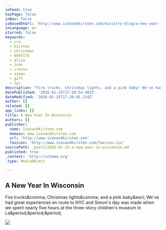 ```yaml
---
inFeed: true
hasPage: false
inNav: false
isBasedOnUrl: 'http://www.ivanandkirsten.com/ministry-blog/a-new-year-in-wisconsin'
inLanguage: en
starred: false
keywords:
  - cru
  - kirsten
  - christmas
  - 0597175
  - eliza
  - ivan
  - crosse
  - simon
  - gift
  - nyc
description: "Fire trucks, Christmas lights, and a pink baby! We've had great experiences en route to NYC and Simon's day was made when we spent nearly five hours at the three-story children's museum in La..."
datePublished: '2016-01-25T17:20:54.403Z'
dateModified: '2016-01-25T17:20:45.124Z'
author: []
related: []
app_links: []
title: A New Year In Wisconsin
authors: []
publisher:
  name: IvanandKirsten.com
  domain: www.ivanandkirsten.com
  url: 'http://www.ivanandkirsten.com'
  favicon: 'http://www.ivanandkirsten.com/favicon.ico'
sourcePath: _posts/2016-01-25-a-new-year-in-wisconsin.md
published: true
_context: 'http://schema.org'
_type: MediaObject

---
```

<article style=""><h1>A New Year In Wisconsin</h1><p>Fire trucks&amp;comma; Christmas lights&amp;comma; and a pink baby&amp;excl; We've had great experiences en route to NYC and Simon's day was made when we spent nearly five hours at the three-story children's museum in La&amp;period;&amp;period;&amp;period;</p><img src="http://www.ivanandkirsten.com/uploads/3/6/2/0/3620896/5473961_orig.jpg" /></article>